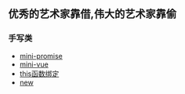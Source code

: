 ## 优秀的艺术家靠借,伟大的艺术家靠偷

### 手写类

- [mini-promise](mini-promise/index.js)
- [mini-vue](mini-vue)
- [this函数绑定](call_apply_bind/index.html)
- [new](new/index.html)
